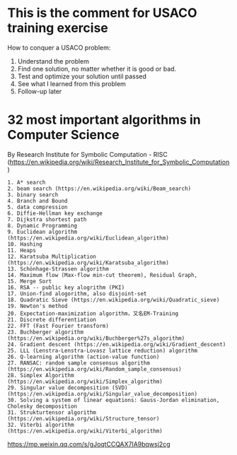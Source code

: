 # This is the comment for USACO training exercise

How to conquer a USACO problem:
1. Understand the problem
2. Find one solution, no matter whether it is good or bad.
3. Test and optimize your solution until passed
4. See what I learned from this problem
5. Follow-up later

# 32 most important algorithms in Computer Science

By Research Institute for Symbolic Computation - RISC (https://en.wikipedia.org/wiki/Research_Institute_for_Symbolic_Computation)

    1. A* search
    2. beam search (https://en.wikipedia.org/wiki/Beam_search)
    3. binary search
    4. Branch and Bound
    5. data compression
    6. Diffie-Hellman key exchange
    7. Dijkstra shortest path
    8. Dynamic Programming
    9. Euclidean algorithm (https://en.wikipedia.org/wiki/Euclidean_algorithm)
    10. Hashing
    11. Heaps
    12. Karatsuba Multiplication (https://en.wikipedia.org/wiki/Karatsuba_algorithm)
    13. Schönhage-Strassen algorithm
    14. Maximum flow (Max-flow min-cut theorem), Residual Graph, 
    15. Merge Sort
    16. RSA -- public key alogrithm (PKI)
    17. Union-find alogorithm, also disjoint-set 
    18. Quadratic Sieve (https://en.wikipedia.org/wiki/Quadratic_sieve)
    19. Newton's method
    20. Expectation-maximization algorithm，又名EM-Training
    21. Discrete differentiation
    22. FFT (Fast Fourier transform)
    23. Buchberger algorithm (https://en.wikipedia.org/wiki/Buchberger%27s_algorithm)
    24. Gradient descent (https://en.wikipedia.org/wiki/Gradient_descent)
    25. LLL (Lenstra-Lenstra-Lovasz lattice reduction) algorithm
    26. Q-learning algorithm (action-value function)
    27. RANSAC: random sample consensus algorithm (https://en.wikipedia.org/wiki/Random_sample_consensus)
    28. Simplex Algorithm (https://en.wikipedia.org/wiki/Simplex_algorithm)
    29. Singular value decomposition (SVD) (https://en.wikipedia.org/wiki/Singular_value_decomposition)
    30. Solving a system of linear equations: Gauss-Jordan elimination, Cholesky decomposition
    31. Strukturtensor algorithm (https://en.wikipedia.org/wiki/Structure_tensor)
    32. Viterbi algorithm (https://en.wikipedia.org/wiki/Viterbi_algorithm)

https://mp.weixin.qq.com/s/gJoqtCCQAX7lA9bqwsj2cg
